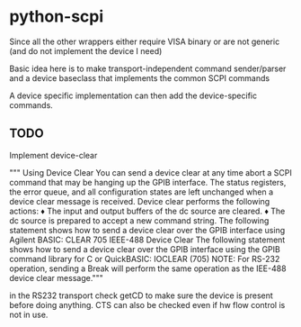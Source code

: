 python-scpi
===========

Since all the other wrappers either require VISA binary or are not generic (and do not implement the device I need)

Basic idea here is to make transport-independent command sender/parser and a device baseclass that implements the common SCPI commands

A device specific implementation can then add the device-specific commands.

## TODO

Implement device-clear

"""
Using Device Clear
You can send a device clear at any time abort a SCPI command that may be hanging up the GPIB interface. The status registers, the error queue, and all configuration states are left unchanged when a device clear message is received. Device clear performs the following actions:
♦	The input and output buffers of the dc source are cleared. ♦	The dc source is prepared to accept a new command string.
The following statement shows how to send a device clear over the GPIB interface using Agilent BASIC: 
    CLEAR 705	IEEE-488 Device Clear
The following statement shows how to send a device clear over the GPIB interface using the GPIB command library for C or QuickBASIC: 
    IOCLEAR (705)
NOTE:	For RS-232 operation, sending a Break will perform the same operation as the IEE-488 device clear message."""

in the RS232 transport check getCD to make sure the device is present before doing anything.
CTS can also be checked even if hw flow control is not in use.

